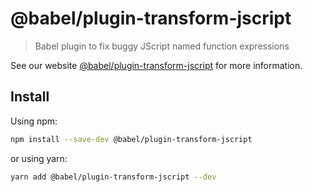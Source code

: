 # @babel/plugin-transform-jscript

> Babel plugin to fix buggy JScript named function expressions

See our website [@babel/plugin-transform-jscript](https://babeljs.io/docs/en/next/babel-plugin-transform-jscript.html) for more information.

## Install

Using npm:

```sh
npm install --save-dev @babel/plugin-transform-jscript
```

or using yarn:

```sh
yarn add @babel/plugin-transform-jscript --dev
```

